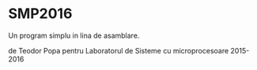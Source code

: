 # SMP2016

Un program simplu in lina de asamblare.




de Teodor Popa pentru Laboratorul de Sisteme cu microprocesoare 2015-2016
